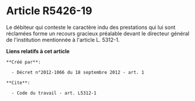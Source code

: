 # Article R5426-19

Le débiteur qui conteste le caractère indu des prestations qui lui sont réclamées forme un recours gracieux préalable devant
le directeur général de l'institution mentionnée à l'article L. 5312-1.

**Liens relatifs à cet article**

	**Créé par**:

	  - Décret n°2012-1066 du 18 septembre 2012 - art. 1

	**Cite**:

	  - Code du travail - art. L5312-1
